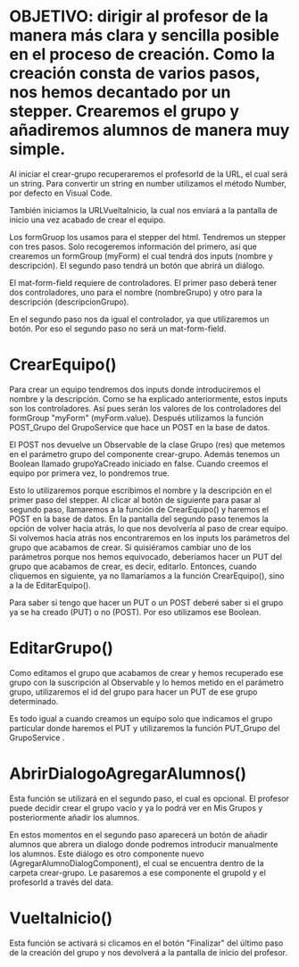# OBJETIVO:  dirigir al profesor de la manera más clara y sencilla posible en el proceso de creación. Como la creación consta de varios pasos, nos hemos decantado por un stepper. Crearemos el grupo y añadiremos alumnos de manera muy simple.


<!-- crear-grupo.component.ts -->

Al iniciar el crear-grupo recuperaremos el profesorId de la URL, el cual será un string. Para convertir un string en number utilizamos el método Number, por defecto en Visual Code. 

También iniciamos la URLVueltaInicio, la cual nos enviará a la pantalla de inicio una vez acabado de crear el equipo.

Los formGruop los usamos para el stepper del html. Tendremos un stepper con tres pasos. Solo recogeremos información del primero, así que crearemos un formGroup (myForm) el cual tendrá dos inputs (nombre y descripción). El segundo paso tendrá un botón que abrirá un diálogo.  

El mat-form-field requiere de controladores. El primer paso deberá tener dos controladores, uno para el nombre (nombreGrupo) y otro para la descripción (descripcionGrupo). 

En el segundo paso nos da igual el controlador, ya que utilizaremos un botón. Por eso el segundo paso no será un mat-form-field.


# CrearEquipo()

Para crear un equipo tendremos dos inputs donde introduciremos el nombre y la descripción. Como se ha explicado anteriormente, estos inputs son los controladores. Así pues serán los valores de los controladores del formGroup "myForm" (myForm.value). Después utilizamos la función POST_Grupo del GrupoService que hace un POST en la base de datos.

El POST nos devuelve un Observable de la clase Grupo (res) que metemos en el parámetro grupo del componente crear-grupo. Además tenemos un Boolean llamado grupoYaCreado iniciado en false. Cuando creemos el equipo por primera vez, lo pondremos true. 

Esto lo utilizaremos porque escribimos el nombre y la descripción en el primer paso del stepper. Al clicar al botón de siguiente para pasar al segundo paso, llamaremos a la función de CrearEquipo() y haremos el POST en la base de datos. En la pantalla del segundo paso tenemos la opción de volver hacia atrás, lo que nos devolvería al paso de crear equipo. Si volvemos hacia atrás nos encontraremos en los inputs los parámetros del grupo que acabamos de crear. Si quisiéramos cambiar uno de los parámetros porque nos hemos equivocado, deberíamos hacer un PUT del grupo que acabamos de crear, es decir, editarlo. Entonces, cuando cliquemos en siguiente, ya no llamaríamos a la función CrearEquipo(), sino a la de EditarEquipo(). 

Para saber si tengo que hacer un PUT o un POST deberé saber si el grupo ya se ha creado (PUT) o no (POST). Por eso utilizamos ese Boolean.

# EditarGrupo()

Como editamos el grupo que acabamos de crear y hemos recuperado ese grupo con la suscripción al Observable y lo hemos metido en el parámetro grupo, utilizaremos el id del grupo para hacer un PUT de ese grupo determinado. 

Es todo igual a cuando creamos un equipo solo que indicamos el grupo particular donde haremos el PUT y utilizaremos la función PUT_Grupo del GrupoService .

# AbrirDialogoAgregarAlumnos()

Esta función se utilizará en el segundo paso, el cual es opcional. El profesor puede decidir crear el grupo vacío y ya lo podrá ver en Mis Grupos y posteriormente añadir los alumnos. 

En estos momentos en el segundo paso aparecerá un botón de añadir alumnos que abrera un dialogo donde podremos introducir manualmente los alumnos. Este diálogo es otro componente nuevo (AgregarAlumnoDialogComponent), el cual se encuentra dentro de la carpeta crear-grupo. Le pasaremos a ese componente el grupoId y el profesorId a través del data. 

# VueltaInicio()

Esta función se activará si clicamos en el botón "Finalizar" del último paso de la creación del grupo y nos devolverá a la pantalla de inicio del profesor.
